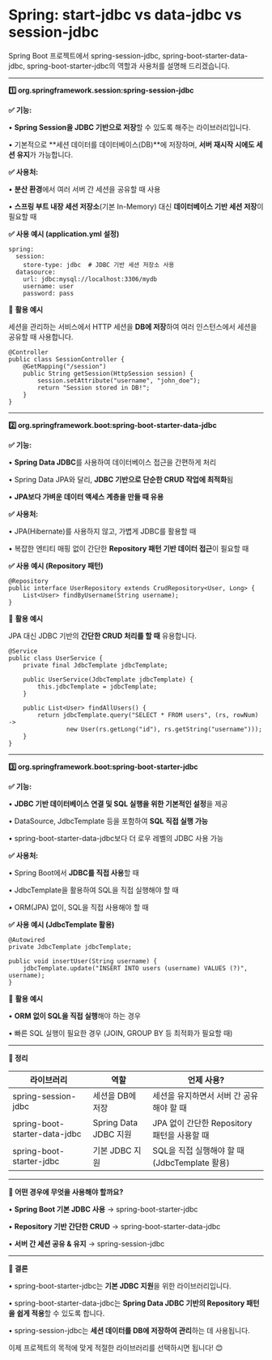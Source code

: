 # Spring: start-jdbc vs data-jdbc vs session-jdbc

Spring Boot 프로젝트에서 spring-session-jdbc, spring-boot-starter-data-jdbc, spring-boot-starter-jdbc의 역할과 사용처를 설명해 드리겠습니다.

---

**1️⃣ org.springframework.session:spring-session-jdbc**

**✅ 기능:**

•    **Spring Session을 JDBC 기반으로 저장**할 수 있도록 해주는 라이브러리입니다.

• 기본적으로 **세션 데이터를 데이터베이스(DB)**에 저장하며, **서버 재시작 시에도 세션 유지**가 가능합니다.

**✅ 사용처:**

•    **분산 환경**에서 여러 서버 간 세션을 공유할 때 사용

•    **스프링 부트 내장 세션 저장소**(기본 In-Memory) 대신 **데이터베이스 기반 세션 저장**이 필요할 때

**✅ 사용 예시 (application.yml 설정)**

```
spring:
  session:
    store-type: jdbc  # JDBC 기반 세션 저장소 사용
  datasource:
    url: jdbc:mysql://localhost:3306/mydb
    username: user
    password: pass
```

📌 **활용 예시**

세션을 관리하는 서비스에서 HTTP 세션을 **DB에 저장**하여 여러 인스턴스에서 세션을 공유할 때 사용합니다.

```
@Controller
public class SessionController {
    @GetMapping("/session")
    public String getSession(HttpSession session) {
        session.setAttribute("username", "john_doe");
        return "Session stored in DB!";
    }
}
```

---

**2️⃣ org.springframework.boot:spring-boot-starter-data-jdbc**

**✅ 기능:**

•    **Spring Data JDBC**를 사용하여 데이터베이스 접근을 간편하게 처리

• Spring Data JPA와 달리, **JDBC 기반으로 단순한 CRUD 작업에 최적화**됨

•    **JPA보다 가벼운 데이터 액세스 계층을 만들 때 유용**

**✅ 사용처:**

• JPA(Hibernate)를 사용하지 않고, 가볍게 JDBC를 활용할 때

• 복잡한 엔티티 매핑 없이 간단한 **Repository 패턴 기반 데이터 접근**이 필요할 때

**✅ 사용 예시 (Repository 패턴)**

```
@Repository
public interface UserRepository extends CrudRepository<User, Long> {
    List<User> findByUsername(String username);
}
```

📌 **활용 예시**

JPA 대신 JDBC 기반의 **간단한 CRUD 처리를 할 때** 유용합니다.

```
@Service
public class UserService {
    private final JdbcTemplate jdbcTemplate;

    public UserService(JdbcTemplate jdbcTemplate) {
        this.jdbcTemplate = jdbcTemplate;
    }

    public List<User> findAllUsers() {
        return jdbcTemplate.query("SELECT * FROM users", (rs, rowNum) ->
                new User(rs.getLong("id"), rs.getString("username")));
    }
}
```

---

**3️⃣ org.springframework.boot:spring-boot-starter-jdbc**

**✅ 기능:**

•    **JDBC 기반 데이터베이스 연결 및 SQL 실행을 위한 기본적인 설정**을 제공

• DataSource, JdbcTemplate 등을 포함하여 **SQL 직접 실행 가능**

• spring-boot-starter-data-jdbc보다 더 로우 레벨의 JDBC 사용 가능

**✅ 사용처:**

• Spring Boot에서 **JDBC를 직접 사용**할 때

• JdbcTemplate을 활용하여 SQL을 직접 실행해야 할 때

• ORM(JPA) 없이, SQL을 직접 사용해야 할 때

**✅ 사용 예시 (JdbcTemplate 활용)**

```
@Autowired
private JdbcTemplate jdbcTemplate;

public void insertUser(String username) {
    jdbcTemplate.update("INSERT INTO users (username) VALUES (?)", username);
}
```

📌 **활용 예시**

•    **ORM 없이 SQL을 직접 실행**해야 하는 경우

• 빠른 SQL 실행이 필요한 경우 (JOIN, GROUP BY 등 최적화가 필요할 때)

---

**📌 정리**

| **라이브러리**                     | **역할**              | **언제 사용?**                         |
|-------------------------------|---------------------|------------------------------------|
| spring-session-jdbc           | 세션을 DB에 저장          | 세션을 유지하면서 서버 간 공유해야 할 때            |
| spring-boot-starter-data-jdbc | Spring Data JDBC 지원 | JPA 없이 간단한 Repository 패턴을 사용할 때    |
| spring-boot-starter-jdbc      | 기본 JDBC 지원          | SQL을 직접 실행해야 할 때 (JdbcTemplate 활용) |

---

**🚀 어떤 경우에 무엇을 사용해야 할까요?**

•    **Spring Boot 기본 JDBC 사용** → spring-boot-starter-jdbc

•    **Repository 기반 간단한 CRUD** → spring-boot-starter-data-jdbc

•    **서버 간 세션 공유 & 유지** → spring-session-jdbc

---

**📢 결론**

• spring-boot-starter-jdbc는 **기본 JDBC 지원**을 위한 라이브러리입니다.

• spring-boot-starter-data-jdbc는 **Spring Data JDBC 기반의 Repository 패턴을 쉽게 적용**할 수 있도록 합니다.

• spring-session-jdbc는 **세션 데이터를 DB에 저장하여 관리**하는 데 사용됩니다.

이제 프로젝트의 목적에 맞게 적절한 라이브러리를 선택하시면 됩니다! 😊